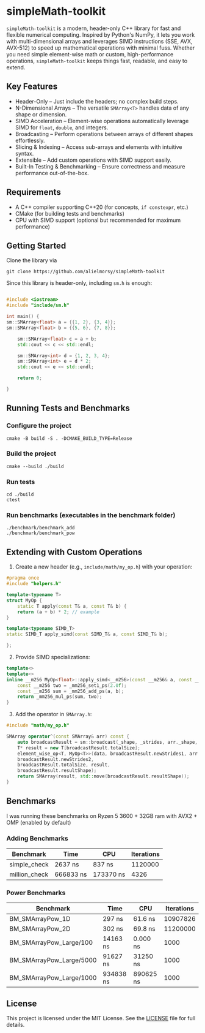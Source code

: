 # simpleMath-toolkit

`simpleMath-toolkit` is a modern, header-only C++ library for fast and flexible numerical computing. Inspired by
Python's NumPy, it lets you work with multi-dimensional arrays and leverages SIMD instructions (SSE, AVX, AVX-512) to
speed up mathematical operations with minimal fuss. Whether you need simple element-wise math or custom,
high-performance operations, `simpleMath-toolkit` keeps things fast, readable, and easy to extend.

## Key Features

- Header-Only – Just include the headers; no complex build steps.
- N-Dimensional Arrays – The versatile `SMArray<T>` handles data of any shape or dimension.
- SIMD Acceleration – Element-wise operations automatically leverage SIMD for `float`, `double`, and integers.
- Broadcasting – Perform operations between arrays of different shapes effortlessly.
- Slicing & Indexing – Access sub-arrays and elements with intuitive syntax.
- Extensible – Add custom operations with SIMD support easily.
- Built-In Testing & Benchmarking – Ensure correctness and measure performance out-of-the-box.

## Requirements

- A C++ compiler supporting C++20 (for concepts, `if constexpr`, etc.)
- CMake (for building tests and benchmarks)
- CPU with SIMD support (optional but recommended for maximum performance)

## Getting Started

Clone the library via

```shell
git clone https://github.com/alielmorsy/simpleMath-toolkit
```

Since this library is header-only, including `sm.h` is enough:

```c++

#include <iostream>
#include "include/sm.h"

int main() {
sm::SMArray<float> a = {{1, 2}, {3, 4}};
sm::SMArray<float> b = {{5, 6}, {7, 8}};

    sm::SMArray<float> c = a + b;
    std::cout << c << std::endl;

    sm::SMArray<int> d = {1, 2, 3, 4};
    sm::SMArray<int> e = d * 2;
    std::cout << e << std::endl;

    return 0;

}
```

## Running Tests and Benchmarks

### Configure the project

```shell
cmake -B build -S . -DCMAKE_BUILD_TYPE=Release
```

### Build the project

```shell
cmake --build ./build
```

### Run tests

```shell
cd ./build
ctest
```

### Run benchmarks (executables in the benchmark folder)

```
./benchmark/benchmark_add
./benchmark/benchmark_pow
```

## Extending with Custom Operations

1. Create a new header (e.g., `include/math/my_op.h`) with your operation:

```c++
#pragma once
#include "helpers.h"

template<typename T>
struct MyOp {
    static T apply(const T& a, const T& b) {
    return (a + b) * 2; // example
}

template<typename SIMD_T>
static SIMD_T apply_simd(const SIMD_T& a, const SIMD_T& b);

};
```

2. Provide SIMD specializations:

```c++
template<>
template<>
inline __m256 MyOp<float>::apply_simd<__m256>(const __m256& a, const __m256& b) {
    const __m256 two = _mm256_set1_ps(2.0f);
    const __m256 sum = _mm256_add_ps(a, b);
    return _mm256_mul_ps(sum, two);
}

```

3. Add the operator in `SMArray.h`:

```c++
#include "math/my_op.h"

SMArray operator^(const SMArray& arr) const {
    auto broadcastResult = sm::broadcast(_shape, _strides, arr._shape, arr._strides);
    T* result = new T[broadcastResult.totalSize];
    element_wise_op<T, MyOp<T>>(data, broadcastResult.newStrides1, arr.data,
    broadcastResult.newStrides2,
    broadcastResult.totalSize, result,
    broadcastResult.resultShape);
    return SMArray(result, std::move(broadcastResult.resultShape));
}
```

## Benchmarks

I was running these benchmarks on Ryzen 5 3600 + 32GB ram with AVX2 + OMP (enabled by default)

### Adding Benchmarks

| Benchmark     | Time      | CPU       | Iterations |
|---------------|-----------|-----------|------------|
| simple_check  | 2637 ns   | 837 ns    | 1120000    |
| million_check | 666833 ns | 173370 ns | 4326       |

### Power Benchmarks

| Benchmark                | Time      | CPU       | Iterations |
|--------------------------|-----------|-----------|------------|
| BM_SMArrayPow_1D         | 297 ns    | 61.6 ns   | 10907826   |
| BM_SMArrayPow_2D         | 302 ns    | 69.8 ns   | 11200000   |
| BM_SMArrayPow_Large/100  | 14163 ns  | 0.000 ns  | 1000       |
| BM_SMArrayPow_Large/5000 | 91627 ns  | 31250 ns  | 1000       |
| BM_SMArrayPow_Large/1000 | 934838 ns | 890625 ns | 1000       |

## License

This project is licensed under the MIT License. See the [LICENSE](LICENSE) file for full details.

